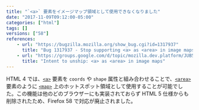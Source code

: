 ```yaml
---
title: "`<a>` 要素をイメージマップ領域として使用できなくなりました"
date: "2017-11-09T09:12:00-05:00"
categories: ["html"]
tags: []
versions: ["58"]
references:
    - url: "https://bugzilla.mozilla.org/show_bug.cgi?id=1317937"
      title: "Bug 1317937 - Stop supporting <a> as <area> in image maps (Assertion failure: !aContent->GetPrimaryFrame() || aState.mCreatingExtraFrames || aContent->NodeInfo()->NameAtom() == nsGkAtoms::area, at nsCSSFrameConstructor.cpp:5687)"
    - url: "https://groups.google.com/d/topic/mozilla.dev.platform/JUB5K-sz6ek/discussion"
      title: "Intent to unship: <a> as <area> in image maps"
---
```

HTML 4 では、[`<a>`](https://developer.mozilla.org/docs/Web/HTML/Element/a) 要素を `coords` や `shape` 属性と組み合わせることで、[`<area>`](https://developer.mozilla.org/docs/Web/HTML/Element/area) 要素のように [`<map>`](https://developer.mozilla.org/docs/Web/HTML/Element/map) 上のホットスポット領域として使用することが可能でした。この機能は他のどのブラウザーにも実装されておらず HTML 5 仕様からも削除されたため、Firefox 58 で対応が廃止されました。
